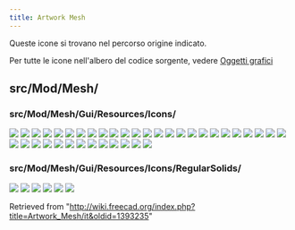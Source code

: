```yaml
---
title: Artwork Mesh
---
```

Queste icone si trovano nel percorso origine indicato.

Per tutte le icone nell'albero del codice sorgente, vedere [Oggetti grafici](/Artwork/it "Artwork/it")

## src/Mod/Mesh/

### src/Mod/Mesh/Gui/Resources/Icons/

![](/images/Mesh_AddFacet.svg)
![](/images/Mesh_BoundingBox.svg)
![](/images/Mesh_BuildRegularSolid.svg)
![](/images/Mesh_CrossSections.svg)
![](/images/Mesh_CursorFillInteractive.svg)
![](/images/Mesh_CurvatureInfo.svg)
![](/images/Mesh_Decimating.svg)
![](/images/Mesh_Difference.svg)
![](/images/Mesh_EvaluateFacet.svg)
![](/images/Mesh_EvaluateSolid.svg)
![](/images/Mesh_Evaluation.svg)
![](/images/Mesh_Export.svg)
![](/images/Mesh_FillInteractiveHole.svg)
![](/images/Mesh_FillupHoles.svg)
![](/images/Mesh_FlipNormals.svg)
![](/images/Mesh_FromPartShape.svg)
![](/images/Mesh_HarmonizeNormals.svg)
![](/images/Mesh_Import.svg)
![](/images/Mesh_Intersection.svg)
![](/images/Mesh_Merge.svg)
![](/images/Mesh_Pipette.svg)
![](/images/Mesh_PolyCut.svg)
![](/images/Mesh_PolyTrim.svg)
![](/images/Mesh_RemeshGmsh.svg)
![](/images/Mesh_RemoveCompByHand.svg)
![](/images/Mesh_RemoveComponents.svg)
![](/images/Mesh_Scale.svg)
![](/images/Mesh_SectionByPlane.svg)
![](/images/Mesh_Segmentation.svg)
![](/images/Mesh_SegmentationBestFit.svg)
![](/images/Mesh_Smoothing.svg)
![](/images/Mesh_SplitComponents.svg)
![](/images/Mesh_Tree.svg)
![](/images/Mesh_Tree_Curvature_Plot.svg)
![](/images/Mesh_TrimByPlane.svg)
![](/images/Mesh_Union.svg)
![](/images/Mesh_VertexCurvature.svg)
![](/images/Workbench_Mesh.svg)

### src/Mod/Mesh/Gui/Resources/Icons/RegularSolids/

![](/images/Mesh_Cone.svg)
![](/images/Mesh_Cube.svg)
![](/images/Mesh_Cylinder.svg)
![](/images/Mesh_Ellipsoid.svg)
![](/images/Mesh_Sphere.svg)
![](/images/Mesh_Torus.svg)

Retrieved from "<http://wiki.freecad.org/index.php?title=Artwork_Mesh/it&oldid=1393235>"